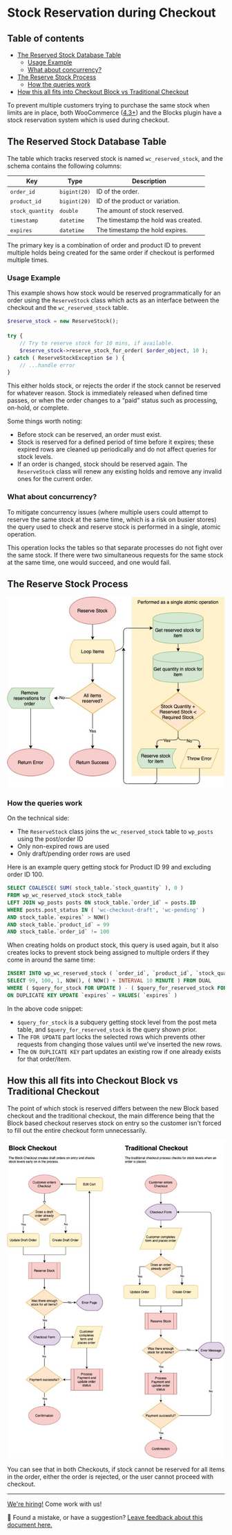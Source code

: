 # Stock Reservation during Checkout <!-- omit in toc -->

## Table of contents <!-- omit in toc -->

- [The Reserved Stock Database Table](#the-reserved-stock-database-table)
    - [Usage Example](#usage-example)
    - [What about concurrency?](#what-about-concurrency)
- [The Reserve Stock Process](#the-reserve-stock-process)
    - [How the queries work](#how-the-queries-work)
- [How this all fits into Checkout Block vs Traditional Checkout](#how-this-all-fits-into-checkout-block-vs-traditional-checkout)

To prevent multiple customers trying to purchase the same stock when limits are in place, both WooCommerce ([4.3+](https://github.com/woocommerce/woocommerce/pull/26395#pullrequestreview-430633490)) and the Blocks plugin have a stock reservation system which is used during checkout.

## The Reserved Stock Database Table

The table which tracks reserved stock is named `wc_reserved_stock`, and the schema contains the following columns:

| Key              | Type         | Description                         |
| ---------------- | ------------ | ----------------------------------- |
| `order_id`       | `bigint(20)` | ID of the order.                    |
| `product_id`     | `bigint(20)` | ID of the product or variation.     |
| `stock_quantity` | `double`     | The amount of stock reserved.       |
| `timestamp`      | `datetime`   | The timestamp the hold was created. |
| `expires`        | `datetime`   | The timestamp the hold expires.     |

The primary key is a combination of order and product ID to prevent multiple holds being created for the same order if checkout is performed multiple times.

### Usage Example

This example shows how stock would be reserved programmatically for an order using the `ReserveStock` class which acts as an interface between the checkout and the `wc_reserved_stock` table.

```php
$reserve_stock = new ReserveStock();

try {
    // Try to reserve stock for 10 mins, if available.
    $reserve_stock->reserve_stock_for_order( $order_object, 10 );
} catch ( ReserveStockException $e ) {
    // ...handle error
}
```

This either holds stock, or rejects the order if the stock cannot be reserved for whatever reason. Stock is immediately released when defined time passes, or when the order changes to a “paid” status such as processing, on-hold, or complete.

Some things worth noting:

-   Before stock can be reserved, an order must exist.
-   Stock is reserved for a defined period of time before it expires; these expired rows are cleaned up periodically and do not affect queries for stock levels.
-   If an order is changed, stock should be reserved again. The `ReserveStock` class will renew any existing holds and remove any invalid ones for the current order.

### What about concurrency?

To mitigate concurrency issues (where multiple users could attempt to reserve the same stock at the same time, which is a risk on busier stores) the query used to check and reserve stock is performed in a single, atomic operation.

This operation locks the tables so that separate processes do not fight over the same stock. If there were two simultaneous requests for the same stock at the same time, one would succeed, and one would fail.

## The Reserve Stock Process

![Reserve Stock Process](reserve-stock.jpg)

### How the queries work

On the technical side:

-   The `ReserveStock` class joins the `wc_reserved_stock` table to `wp_posts` using the post/order ID
-   Only non-expired rows are used
-   Only draft/pending order rows are used

Here is an example query getting stock for Product ID 99 and excluding order ID 100.

```sql
SELECT COALESCE( SUM( stock_table.`stock_quantity` ), 0 )
FROM wp_wc_reserved_stock stock_table
LEFT JOIN wp_posts posts ON stock_table.`order_id` = posts.ID
WHERE posts.post_status IN ( 'wc-checkout-draft', 'wc-pending' )
AND stock_table.`expires` > NOW()
AND stock_table.`product_id` = 99
AND stock_table.`order_id` != 100
```

When creating holds on product stock, this query is used again, but it also creates locks to prevent stock being assigned to multiple orders if they come in around the same time:

```sql
INSERT INTO wp_wc_reserved_stock ( `order_id`, `product_id`, `stock_quantity`, `timestamp`, `expires` )
SELECT 99, 100, 1, NOW(), ( NOW() + INTERVAL 10 MINUTE ) FROM DUAL
WHERE ( $query_for_stock FOR UPDATE ) - ( $query_for_reserved_stock FOR UPDATE ) >= 1
ON DUPLICATE KEY UPDATE `expires` = VALUES( `expires` )
```

In the above code snippet:

-   `$query_for_stock` is a subquery getting stock level from the post meta table, and `$query_for_reserved_stock` is the query shown prior.
-   The `FOR UPDATE` part locks the selected rows which prevents other requests from changing those values until we’ve inserted the new rows.
-   The `ON DUPLICATE KEY` part updates an existing row if one already exists for that order/item.

## How this all fits into Checkout Block vs Traditional Checkout

The point of which stock is reserved differs between the new Block based checkout and the traditional checkout, the main difference being that the Block based checkout reserves stock on entry so the customer isn't forced to fill out the entire checkout form unnecessarily.

![Checkout Processes](checkout.jpg)

You can see that in both Checkouts, if stock cannot be reserved for all items in the order, either the order is rejected, or the user cannot proceed with checkout.

<!-- FEEDBACK -->

---

[We're hiring!](https://woocommerce.com/careers/) Come work with us!

🐞 Found a mistake, or have a suggestion? [Leave feedback about this document here.](https://github.com/woocommerce/woocommerce-gutenberg-products-block/issues/new?assignees=&labels=type%3A+documentation&template=--doc-feedback.md&title=Feedback%20on%20./docs/blocks/stock-reservation.md)

<!-- /FEEDBACK -->
